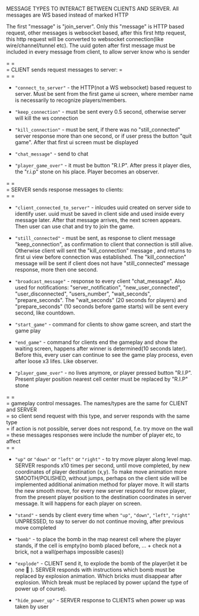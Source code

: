 MESSAGE TYPES TO INTERACT BETWEEN CLIENTS AND SERVER.
All messages are WS based instead of marked HTTP

The first "message" is "join_server". Only this "message" is HTTP based request, other messages is websocket based, after this first http request, this http request will be converted to websocket connection(like wire/channel/tunnel etc). The uuid goten after first message must be included in every message from client, to allow server know who is sender

= =  
= CLIENT sends request messages to server: =  
= =  

- `"connect_to_server"` - the HTTP(not a WS websocket) based  request to server. Must be sent from the first game ui screen, where member name is necessarily to recognize players/members.

- `"keep_connection"` - must be sent every 0.5 second, otherwise server will kill the ws connection

- `"kill_connection"` - must be sent, if there was no "still_connected" server response more than one second, or if user press the button "quit game". After that first ui screen must be displayed

- `"chat_message"` - send to chat

- `"player_game_over"` - it must be button "R.I.P". After press it player dies, the "r.i.p" stone on his place. Player becomes an observer.

= =  
= SERVER sends response messages to clients:  
= =

- `"client_connected_to_server"` - inlcudes uuid created on server side to identify user. uuid must be saved in client side and used inside every message later. After that message arrives, the next screen appears. Then user can use chat and try to join the game.

- `"still_connected"` - must be sent, as response to client message "keep_connection", as confirmation to client that connection is still alive. Otherwise client will sent the "kill_connection" message , and returns to first ui view before connection was established. The "kill_connection" message will be sent if client does not have "still_connected" message response, more then one second.

- `"broadcast_message"` - response to every client "chat_message". Also used for notifications: "server_notification", "new_user_connected", "user_disconnected", "users_number", "wait_seconds", "prepare_seconds".
The "wait_seconds" (20 seconds for players) and "prepare_seconds" (10 seconds before game starts) will be sent every second, like countdown.

- `"start_game"` - command for clients to show game screen, and start the game play

- `"end_game"` - command for clients end the gameplay and show the waiting screen, happens after winner is determined(10 seconds later). Before this, every user can continue to see the game play process, even after loose x3 lifes. Like observer.

- `"player_game_over"` - no lives anymore, or player pressed button "R.I.P". Present player position nearest cell center must be replaced by "R.I.P" stone

= =  
= gameplay control messages. The names/types are the same for CLIENT and SERVER  
= so client send request with this type, and server responds with the same type  
= if action is not possible, server does not respond, f.e. try move on the wall  
= these messages responses were include the number of player etc, to affect  
= =  

- `"up"` or `"down"` or `"left"` or `"right"` - to try move player along level map. SERVER responds x10 times per second, until move completed, by new coordinates of player destination (x,y). To make move animation more SMOOTH/POLISHED, without jumps, perhaps on the client side will be implemented additional animation method for player move. It will starts the new smooth move, for every new server respond for move player, from the present player position to the destination coordinates in server message. It will happens for each player on screen.

- `"stand"` - sends by client every time when `"up"`, `"down"`, `"left"`, `"right"` UNPRESSED, to say to server do not continue moving, after previous move completed

- `"bomb"` - to place the bomb in the map nearest cell where the player stands, if the cell is empty(no bomb placed before, ... + check not a brick, not a wall(perhaps impossible cases))

- `"explode"` - CLIENT send it, to explode the bomb of the player(let it be one 🙂 ). SERVER responds with instructions which bomb must be replaced by explosion animation. Which bricks must disappear after explosion. Which break must be replaced by power up(and the type of power up of course).

- `"hide_power_up"` - SERVER response to CLIENTS when power up was taken by user
